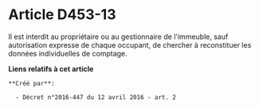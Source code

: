 # Article D453-13

Il est interdit au propriétaire ou au gestionnaire de l'immeuble, sauf autorisation expresse de chaque occupant, de chercher
à reconstituer les données individuelles de comptage.

**Liens relatifs à cet article**

	**Créé par**:

	  - Décret n°2016-447 du 12 avril 2016 - art. 2
